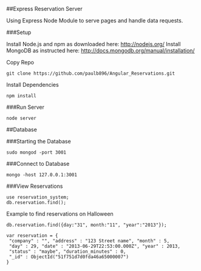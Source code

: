 ##Express Reservation Server

Using Express Node Module to serve pages and handle data requests.


###Setup

 Install Node.js and npm as downloaded here: http://nodejs.org/
 Install MongoDB as instructed here: http://docs.mongodb.org/manual/installation/



 Copy Repo

```
git clone https://github.com/paulb896/Angular_Reservations.git
```

  Install Dependencies

```
npm install
```


###Run Server

```
node server
```

##Database

###Starting the Database

```
sudo mongod -port 3001
```

###Connect to Database

```
mongo -host 127.0.0.1:3001
```

###View Reservations

```
use reservation_system;
db.reservation.find();
```

Example to find reservations on Halloween

```
db.reservation.find({day:"31", month:"11", "year":"2013"});
```

```
var reservation = {
 "company" : "", "address" : "123 Street name", "month" : 5,
 "day" : 29, "date" : "2013-06-29T22:53:00.000Z", "year" : 2013,
 "status" : "maybe", "duration_minutes" : 0,
 "_id" : ObjectId("51f751d7d0fda46a65000007")
}
```
